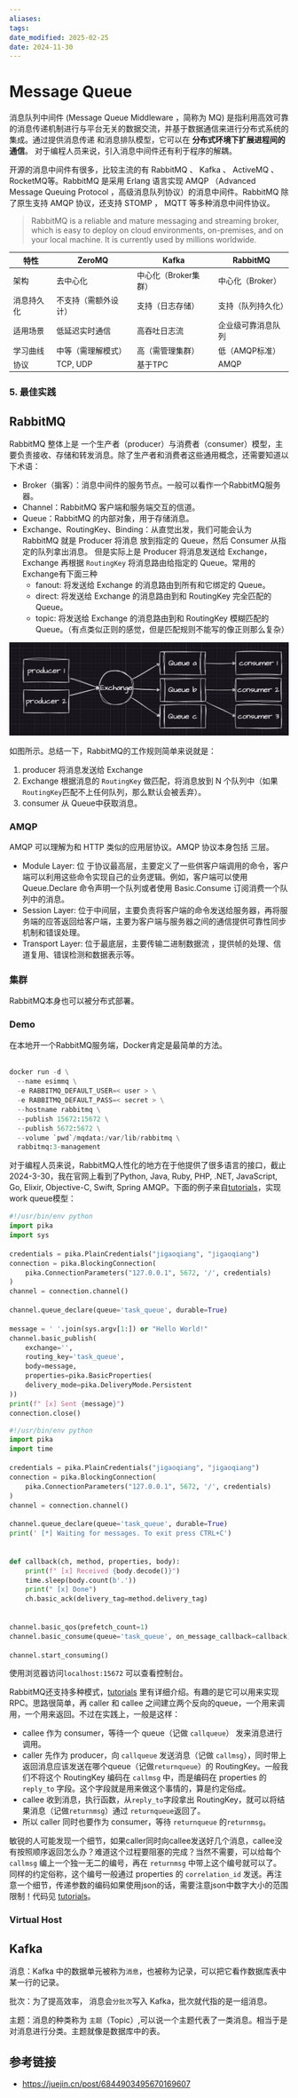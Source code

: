 ```yaml
---
aliases: 
tags: 
date_modified: 2025-02-25
date: 2024-11-30
---
```


# Message Queue

消息队列中间件 (Message Queue Middleware ，简称为 MQ) 是指利用高效可靠的消息传递机制进行与平台无关的数据交流，并基于数据通信来进行分布式系统的集成。通过提供消息传递 和消息排队模型，它可以在 **分布式环境下扩展进程间的通信**。 对于编程人员来说，引入消息中间件还有利于程序的解耦。

开源的消息中间件有很多，比较主流的有 RabbitMQ 、 Kafka 、 ActiveMQ 、 RocketMQ等。RabbitMQ 是采用 Erlang 语言实现 AMQP （Advanced Message Queuing Protocol ，高级消息队列协议）的消息中间件。RabbitMQ 除了原生支持 AMQP 协议，还支持 STOMP ， MQTT 等多种消息中间件协议。

> RabbitMQ is a reliable and mature messaging and streaming broker, which is easy to deploy on cloud environments, on-premises, and on your local machine. It is currently used by millions worldwide.

| **特性** | **ZeroMQ** | **Kafka**     | **RabbitMQ** |
| ------ | ---------- | ------------- | ------------ |
| 架构     | 去中心化       | 中心化（Broker集群） | 中心化（Broker）  |
| 消息持久化  | 不支持（需额外设计） | 支持（日志存储）      | 支持（队列持久化）    |
| 适用场景   | 低延迟实时通信    | 高吞吐日志流        | 企业级可靠消息队列    |
| 学习曲线   | 中等（需理解模式）  | 高（需管理集群）      | 低（AMQP标准）    |
| 协议     | TCP, UDP   | 基于TPC         | AMQP         |

### **5. 最佳实践**

## RabbitMQ

RabbitMQ 整体上是 一个生产者（producer）与消费者（consumer）模型，主要负责接收、存储和转发消息。除了生产者和消费者这些通用概念，还需要知道以下术语：

- Broker（掮客）：消息中间件的服务节点。一般可以看作一个RabbitMQ服务器。
- Channel：RabbitMQ 客户端和服务端交互的信道。
- Queue：RabbitMQ 的内部对象，用于存储消息。
- Exchange、RoutingKey、Binding：从直觉出发，我们可能会认为 RabbitMQ 就是 Producer 将消息 放到指定的 Queue，然后 Consumer 从指定的队列拿出消息。 但是实际上是 Producer 将消息发送给 Exchange， Exchange 再根据 `RoutingKey` 将消息路由给指定的 Queue。常用的Exchange有下面三种
    - fanout: 将发送给 Exchange 的消息路由到所有和它绑定的 Queue。
    - direct: 将发送给 Exchange 的消息路由到和 RoutingKey 完全匹配的 Queue。
    - topic: 将发送给 Exchange 的消息路由到和 RoutingKey 模糊匹配的 Queue。（有点类似正则的感觉，但是匹配规则不能写的像正则那么复杂）

![](../../static/Pasted%20image%2020240330114846.png)

如图所示。总结一下，RabbitMQ的工作规则简单来说就是：

1. producer 将消息发送给 Exchange
2. Exchange 根据消息的 `RoutingKey` 做匹配，将消息放到 N 个队列中（如果`RoutingKey`匹配不上任何队列，那么默认会被丢弃）。
3. consumer 从 Queue中获取消息。

### AMQP

AMQP 可以理解为和 HTTP 类似的应用层协议。AMQP 协议本身包括 三层。

- Module Layer: 位 于协议最高层，主要定义了一些供客户端调用的命令，客户端可以利用这些命令实现自己的业务逻辑。例如，客户端可以使用 Queue.Declare 命令声明一个队列或者使用 Basic.Consume 订阅消费一个队列中的消息。
- Session Layer: 位于中间层，主要负责将客户端的命令发送给服务器，再将服务端的应答返回给客户端，主要为客户端与服务器之间的通信提供可靠性同步机制和错误处理。
- Transport Layer: 位于最底层，主要传输二进制数据流 ，提供帧的处理、信道复用、错误检测和数据表示等。

### 集群

RabbitMQ本身也可以被分布式部署。

### Demo

在本地开一个RabbitMQ服务端，Docker肯定是最简单的方法。

```python

docker run -d \
  --name esimmq \
  -e RABBITMQ_DEFAULT_USER=< user > \
  -e RABBITMQ_DEFAULT_PASS=< secret > \
  --hostname rabbitmq \
  --publish 15672:15672 \
  --publish 5672:5672 \
  --volume `pwd`/mqdata:/var/lib/rabbitmq \
  rabbitmq:3-management
```

对于编程人员来说，RabbitMQ人性化的地方在于他提供了很多语言的接口，截止2024-3-30，我在官网上看到了Python, Java, Ruby, PHP, .NET, JavaScript, Go, Elixir, Objective-C, Swift, Spring AMQP。下面的例子来自[tutorials](https://www.rabbitmq.com/tutorials)，实现work queue模型：

```python
#!/usr/bin/env python  
import pika  
import sys  
  
credentials = pika.PlainCredentials("jigaoqiang", "jigaoqiang")
connection = pika.BlockingConnection(
    pika.ConnectionParameters("127.0.0.1", 5672, '/', credentials)
)
channel = connection.channel() 

channel.queue_declare(queue='task_queue', durable=True)  
  
message = ' '.join(sys.argv[1:]) or "Hello World!"  
channel.basic_publish(  
    exchange='',  
    routing_key='task_queue',  
    body=message,  
    properties=pika.BasicProperties(  
    delivery_mode=pika.DeliveryMode.Persistent  
))  
print(f" [x] Sent {message}")  
connection.close()
```

```python
#!/usr/bin/env python
import pika
import time

credentials = pika.PlainCredentials("jigaoqiang", "jigaoqiang")
connection = pika.BlockingConnection(
    pika.ConnectionParameters("127.0.0.1", 5672, '/', credentials)
)
channel = connection.channel()

channel.queue_declare(queue='task_queue', durable=True)
print(' [*] Waiting for messages. To exit press CTRL+C')


def callback(ch, method, properties, body):
    print(f" [x] Received {body.decode()}")
    time.sleep(body.count(b'.'))
    print(" [x] Done")
    ch.basic_ack(delivery_tag=method.delivery_tag)


channel.basic_qos(prefetch_count=1)
channel.basic_consume(queue='task_queue', on_message_callback=callback)

channel.start_consuming()
```

使用浏览器访问`localhost:15672` 可以查看控制台。

RabbitMQ还支持多种模式，[tutorials](https://www.rabbitmq.com/tutorials) 里有详细介绍。有趣的是它可以用来实现RPC。思路很简单，再 caller 和 callee 之间建立两个反向的queue，一个用来调用，一个用来返回。不过在实践上，一般是这样：

- callee 作为 consumer，等待一个 queue（记做 `callqueue`） 发来消息进行调用。
- caller 先作为 producer，向 `callqueue` 发送消息（记做 `callmsg`），同时带上返回消息应该发送在哪个queue（记做`returnqueue`）的 RoutingKey。一般我们不将这个 RoutingKey 编码在 `callmsg` 中，而是编码在 properties 的 `reply_to` 字段。这个字段就是用来做这个事情的，算是约定俗成。
- callee 收到消息，执行函数，从`reply_to`字段拿出 RoutingKey，就可以将结果消息（记做`returnmsg`）通过 `returnqueue`返回了。
- 所以 caller 同时也要作为 consumer，等待 `returnqueue` 的`returnmsg`。

敏锐的人可能发现一个细节，如果caller同时向callee发送好几个消息，callee没有按照顺序返回怎么办？难道这个过程要阻塞的完成？当然不需要，可以给每个 `callmsg` 编上一个独一无二的编号，再在 `returnmsg` 中带上这个编号就可以了。同样的约定俗称，这个编号一般通过 properties 的 `correlation_id` 发送。再注意一个细节，传递参数的编码如果使用json的话，需要注意json中数字大小的范围限制！代码见 [tutorials](https://www.rabbitmq.com/tutorials)。

### Virtual Host

## Kafka

消息：Kafka 中的数据单元被称为`消息`，也被称为记录，可以把它看作数据库表中某一行的记录。

批次：为了提高效率， 消息会`分批次`写入 Kafka，批次就代指的是一组消息。

主题：消息的种类称为 `主题`（Topic）,可以说一个主题代表了一类消息。相当于是对消息进行分类。主题就像是数据库中的表。

## 参考链接

- <https://juejin.cn/post/6844903495670169607>  
